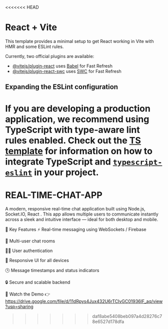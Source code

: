<<<<<<< HEAD
# React + Vite

This template provides a minimal setup to get React working in Vite with HMR and some ESLint rules.

Currently, two official plugins are available:

- [@vitejs/plugin-react](https://github.com/vitejs/vite-plugin-react/blob/main/packages/plugin-react) uses [Babel](https://babeljs.io/) for Fast Refresh
- [@vitejs/plugin-react-swc](https://github.com/vitejs/vite-plugin-react/blob/main/packages/plugin-react-swc) uses [SWC](https://swc.rs/) for Fast Refresh

## Expanding the ESLint configuration

If you are developing a production application, we recommend using TypeScript with type-aware lint rules enabled. Check out the [TS template](https://github.com/vitejs/vite/tree/main/packages/create-vite/template-react-ts) for information on how to integrate TypeScript and [`typescript-eslint`](https://typescript-eslint.io) in your project.
=======
# REAL-TIME-CHAT-APP
A modern, responsive real-time chat application built using  Node.js, Socket.IO, React . This app allows multiple users to communicate instantly across a sleek and intuitive interface — ideal for both desktop and mobile.

🔑 Key Features
⚡ Real-time messaging using WebSockets / Firebase

👥 Multi-user chat rooms

🧑‍💻 User authentication

📱 Responsive UI for all devices

🕒 Message timestamps and status indicators

🔒 Secure and scalable backend

🎥 Watch the Demo
👉https://drive.google.com/file/d/11dRpys4Jux432U6rTCIvGC01936lF_aq/view?usp=sharing
>>>>>>> daf8abe5408beb097a4d28276c78e6527d178dfa
